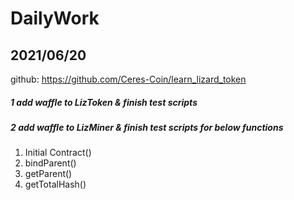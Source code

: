 # DailyWork

## 2021/06/20
github: https://github.com/Ceres-Coin/learn_lizard_token


##### 1 add waffle to LizToken & finish test scripts
##### 2 add waffle to LizMiner & finish test scripts for below functions
1. Initial Contract()
2. bindParent()
3. getParent()
4. getTotalHash()
